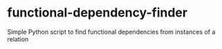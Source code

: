 # functional-dependency-finder
Simple Python script to find functional dependencies from instances of a relation
